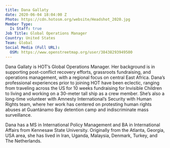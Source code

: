 ```yaml
---
title: Dana Gallaty
date: 2020-06-04 18:04:00 Z
Photo: https://cdn.hotosm.org/website/Headshot_2020.jpg
Member Type:
  Is Staff: true
Job Title: Global Operations Manager
Country: United States
Team: Global
Social Media (Full URL):
  OSM: https://www.openstreetmap.org/user/38438293949500
---
```


Dana Gallaty is HOT’s Global Operations Manager. Her background is in supporting post-conflict recovery efforts, grassroots fundraising, and operations management, with a regional focus on central East Africa. Dana’s professional experiences prior to joining HOT have been eclectic, ranging from traveling across the US for 10 weeks fundraising for Invisible Children to living and working on a 30-meter tall ship as a crew member. She’s also a long-time volunteer with Amnesty International’s Security with Human Rights team, where her work has centered on protesting human rights abuses at Guantánamo Bay detention camp and indiscriminate mass surveillance. 

Dana has a MS in International Policy Management and BA in International Affairs from Kennesaw State University. Originally from the Atlanta, Georgia, USA area, she has lived in Iran, Uganda, Malaysia, Denmark, Turkey, and The Netherlands. 
